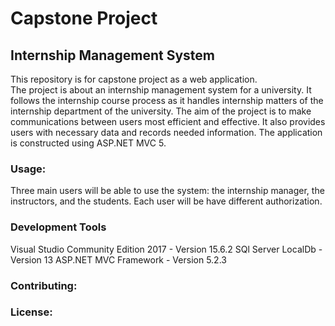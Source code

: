 # Capstone Project
## Internship Management System
This repository is for capstone project as a web application.  
The project is about an internship management system for a university. It follows the internship course process as it handles internship matters of the internship department of the university. The aim of the project is to make communications between users most efficient and effective. It also provides users with necessary data and records needed information.
The application is constructed using ASP.NET MVC 5.

### Usage: 
Three main users will be able to use the system: the internship manager, the instructors, and the students.
Each user will be have different authorization. 

### Development Tools

Visual Studio Community Edition 2017 - Version 15.6.2
SQl Server LocalDb - Version 13
ASP.NET MVC Framework - Version 5.2.3

### Contributing: 

### License: 
